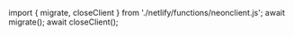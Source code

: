 import { migrate, closeClient } from './netlify/functions/neonclient.js';
await migrate();
await closeClient();